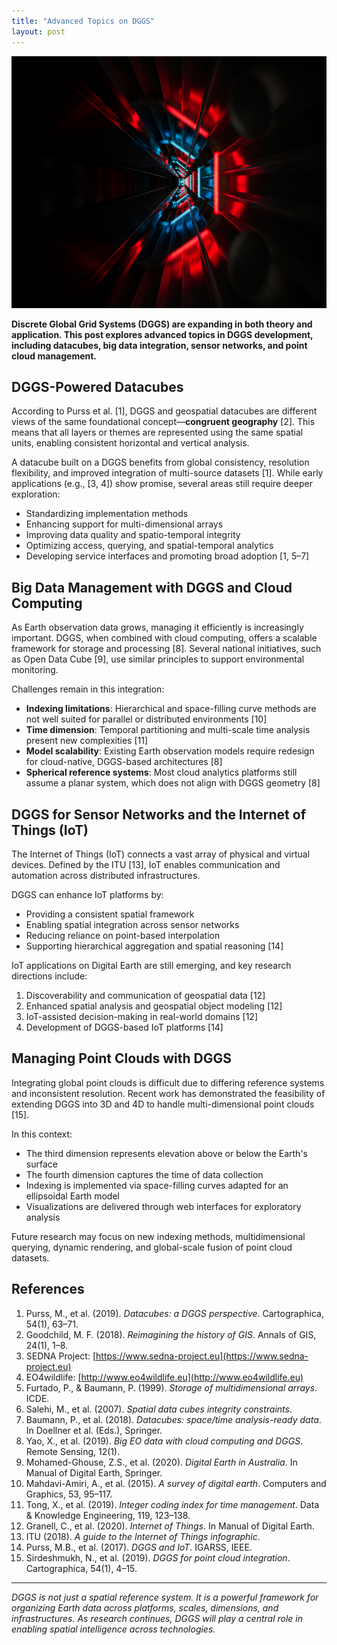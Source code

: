 ```yaml
---
title: "Advanced Topics on DGGS"
layout: post
---
```

![gui](/assets/img/20211009/gui.jpg)

**Discrete Global Grid Systems (DGGS) are expanding in both theory and application. This post explores advanced topics in DGGS development, including datacubes, big data integration, sensor networks, and point cloud management.**

## DGGS-Powered Datacubes

According to Purss et al. [1], DGGS and geospatial datacubes are different views of the same foundational concept—**congruent geography** [2]. This means that all layers or themes are represented using the same spatial units, enabling consistent horizontal and vertical analysis.

A datacube built on a DGGS benefits from global consistency, resolution flexibility, and improved integration of multi-source datasets [1]. While early applications (e.g., [3, 4]) show promise, several areas still require deeper exploration:

- Standardizing implementation methods  
- Enhancing support for multi-dimensional arrays  
- Improving data quality and spatio-temporal integrity  
- Optimizing access, querying, and spatial-temporal analytics  
- Developing service interfaces and promoting broad adoption [1, 5–7]

## Big Data Management with DGGS and Cloud Computing

As Earth observation data grows, managing it efficiently is increasingly important. DGGS, when combined with cloud computing, offers a scalable framework for storage and processing [8]. Several national initiatives, such as Open Data Cube [9], use similar principles to support environmental monitoring.

Challenges remain in this integration:

- **Indexing limitations**: Hierarchical and space-filling curve methods are not well suited for parallel or distributed environments [10]  
- **Time dimension**: Temporal partitioning and multi-scale time analysis present new complexities [11]  
- **Model scalability**: Existing Earth observation models require redesign for cloud-native, DGGS-based architectures [8]  
- **Spherical reference systems**: Most cloud analytics platforms still assume a planar system, which does not align with DGGS geometry [8]

## DGGS for Sensor Networks and the Internet of Things (IoT)

The Internet of Things (IoT) connects a vast array of physical and virtual devices. Defined by the ITU [13], IoT enables communication and automation across distributed infrastructures.

DGGS can enhance IoT platforms by:

- Providing a consistent spatial framework  
- Enabling spatial integration across sensor networks  
- Reducing reliance on point-based interpolation  
- Supporting hierarchical aggregation and spatial reasoning [14]

IoT applications on Digital Earth are still emerging, and key research directions include:

1. Discoverability and communication of geospatial data [12]  
2. Enhanced spatial analysis and geospatial object modeling [12]  
3. IoT-assisted decision-making in real-world domains [12]  
4. Development of DGGS-based IoT platforms [14]

## Managing Point Clouds with DGGS

Integrating global point clouds is difficult due to differing reference systems and inconsistent resolution. Recent work has demonstrated the feasibility of extending DGGS into 3D and 4D to handle multi-dimensional point clouds [15].

In this context:

- The third dimension represents elevation above or below the Earth's surface  
- The fourth dimension captures the time of data collection  
- Indexing is implemented via space-filling curves adapted for an ellipsoidal Earth model  
- Visualizations are delivered through web interfaces for exploratory analysis

Future research may focus on new indexing methods, multidimensional querying, dynamic rendering, and global-scale fusion of point cloud datasets.

## References

1. Purss, M., et al. (2019). *Datacubes: a DGGS perspective*. Cartographica, 54(1), 63–71.  
2. Goodchild, M. F. (2018). *Reimagining the history of GIS*. Annals of GIS, 24(1), 1–8.  
3. SEDNA Project: [https://www.sedna-project.eu](https://www.sedna-project.eu)  
4. EO4wildlife: [http://www.eo4wildlife.eu](http://www.eo4wildlife.eu)  
5. Furtado, P., & Baumann, P. (1999). *Storage of multidimensional arrays*. ICDE.  
6. Salehi, M., et al. (2007). *Spatial data cubes integrity constraints*.  
7. Baumann, P., et al. (2018). *Datacubes: space/time analysis-ready data*. In Doellner et al. (Eds.), Springer.  
8. Yao, X., et al. (2019). *Big EO data with cloud computing and DGGS*. Remote Sensing, 12(1).  
9. Mohamed-Ghouse, Z.S., et al. (2020). *Digital Earth in Australia*. In Manual of Digital Earth, Springer.  
10. Mahdavi-Amiri, A., et al. (2015). *A survey of digital earth*. Computers and Graphics, 53, 95–117.  
11. Tong, X., et al. (2019). *Integer coding index for time management*. Data & Knowledge Engineering, 119, 123–138.  
12. Granell, C., et al. (2020). *Internet of Things*. In Manual of Digital Earth.  
13. ITU (2018). *A guide to the Internet of Things infographic*.  
14. Purss, M.B., et al. (2017). *DGGS and IoT*. IGARSS, IEEE.  
15. Sirdeshmukh, N., et al. (2019). *DGGS for point cloud integration*. Cartographica, 54(1), 4–15.

---

_DGGS is not just a spatial reference system. It is a powerful framework for organizing Earth data across platforms, scales, dimensions, and infrastructures. As research continues, DGGS will play a central role in enabling spatial intelligence across technologies._
